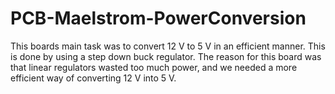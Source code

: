 # PCB-Maelstrom-PowerConversion
This boards main task was to convert 12 V to 5 V in an efficient manner.  This is done by using a step down buck regulator.  The reason for this board was that linear regulators wasted too much power, and we needed a more efficient way of converting 12 V into 5 V.